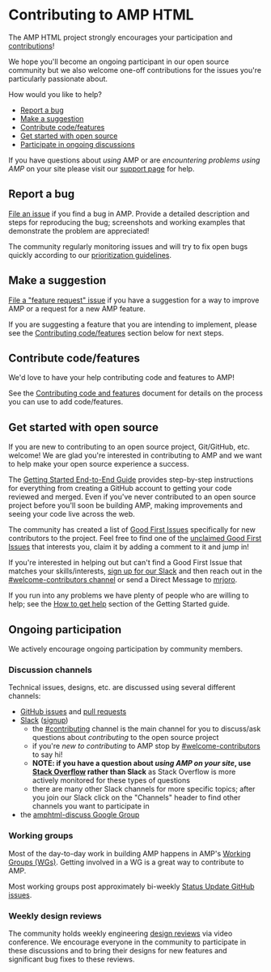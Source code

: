 # Contributing to AMP HTML

The AMP HTML project strongly encourages your participation and [contributions](https://www.ampproject.org/contribute/)!

We hope you'll become an ongoing participant in our open source community but we also welcome one-off contributions for the issues you're particularly passionate about.

How would you like to help?

- [Report a bug](#report-a-bug)
- [Make a suggestion](#make-a-suggestion)
- [Contribute code/features](#contribute-codefeatures)
- [Get started with open source](#get-started-with-open-source)
- [Participate in ongoing discussions](#ongoing-participation)

If you have questions about _using_ AMP or are _encountering problems using AMP_ on your site please visit our [support page](SUPPORT.md) for help.

## Report a bug

[File an issue](https://github.com/ampproject/amphtml/issues/new?assignees=&labels=Type%3A+Bug&template=bug-report.md&title=) if you find a bug in AMP. Provide a detailed description and steps for reproducing the bug; screenshots and working examples that demonstrate the problem are appreciated!

The community regularly monitoring issues and will try to fix open bugs quickly according to our [prioritization guidelines](./contributing/issue-priorities.md).

## Make a suggestion

[File a "feature request" issue](https://github.com/ampproject/amphtml/issues/new?assignees=&labels=Type%3A+Feature+Request&template=feature_request.md&title=) if you have a suggestion for a way to improve AMP or a request for a new AMP feature.

If you are suggesting a feature that you are intending to implement, please see the [Contributing code/features](#contribute-code-features) section below for next steps.

## Contribute code/features

We'd love to have your help contributing code and features to AMP!

See the [Contributing code and features](contributing/contributing-code.md) document for details on the process you can use to add code/features.

## Get started with open source

If you are new to contributing to an open source project, Git/GitHub, etc. welcome! We are glad you're interested in contributing to AMP and we want to help make your open source experience a success.

The [Getting Started End-to-End Guide](./contributing/getting-started-e2e.md) provides step-by-step instructions for everything from creating a GitHub account to getting your code reviewed and merged. Even if you've never contributed to an open source project before you'll soon be building AMP, making improvements and seeing your code live across the web.

The community has created a list of [Good First Issues](https://github.com/ampproject/amphtml/labels/good%20first%20issue) specifically for new contributors to the project. Feel free to find one of the [unclaimed Good First Issues](https://github.com/ampproject/amphtml/issues?utf8=%E2%9C%93&q=is%3Aopen%20label%3A%22good%20first%20issue%22%20-label%3A%22GFI%20Claimed!%22) that interests you, claim it by adding a comment to it and jump in!

If you're interested in helping out but can't find a Good First Issue that matches your skills/interests, [sign up for our Slack](https://bit.ly/amp-slack-signup) and then reach out in the [#welcome-contributors channel](https://amphtml.slack.com/messages/welcome-contributors/) or send a Direct Message to [mrjoro](https://amphtml.slack.com/team/mrjoro/).

If you run into any problems we have plenty of people who are willing to help; see the [How to get help](./contributing/getting-started-e2e.md#how-to-get-help) section of the Getting Started guide.

## Ongoing participation

We actively encourage ongoing participation by community members.

### Discussion channels

Technical issues, designs, etc. are discussed using several different channels:

- [GitHub issues](https://github.com/ampproject/amphtml/issues) and [pull requests](https://github.com/ampproject/amphtml/pulls)
- [Slack](https://amphtml.slack.com) ([signup](https://bit.ly/amp-slack-signup))
  - the [#contributing](https://amphtml.slack.com/messages/C9HRJ1GPN/details/) channel is the main channel for you to discuss/ask questions about _contributing_ to the open source project
  - if you're _new to contributing_ to AMP stop by [#welcome-contributors](https://amphtml.slack.com/messages/C432AFMFE/details/) to say hi!
  - **NOTE: if you have a question about _using AMP on your site_, use [Stack Overflow](https://stackoverflow.com/questions/tagged/amp-html) rather than Slack** as Stack Overflow is more actively monitored for these types of questions
  - there are many other Slack channels for more specific topics; after you join our Slack click on the "Channels" header to find other channels you want to participate in
- the [amphtml-discuss Google Group](https://groups.google.com/forum/#!forum/amphtml-discuss)

### Working groups

Most of the day-to-day work in building AMP happens in AMP's [Working Groups (WGs)](https://github.com/ampproject/meta/tree/master/working-groups). Getting involved in a WG is a great way to contribute to AMP.

Most working groups post approximately bi-weekly [Status Update GitHub issues](https://github.com/search?q=org%3Aampproject+label%3A%22Type%3A+Status+Update%22&type=Issues).

### Weekly design reviews

The community holds weekly engineering [design reviews](./contributing/design-reviews.md) via video conference. We encourage everyone in the community to participate in these discussions and to bring their designs for new features and significant bug fixes to these reviews.
